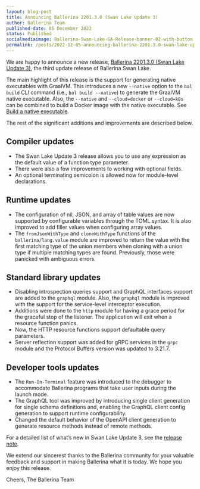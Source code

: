 ```yaml
---
layout: blog-post
title: Announcing Ballerina 2201.3.0 (Swan Lake Update 3)
author: Ballerina Team
published-date: 05 December 2022
status: Published
socialmediaimage: Ballerina-Swan-Lake-GA-Release-banner-02-with-button.png
permalink: /posts/2022-12-05-announcing-ballerina-2201.3.0-swan-lake-update-3/
---
```


<style>.cBlogContent p{white-space: break-spaces !important;}</style>

We are happy to announce a new release, [Ballerina 2201.3.0 (Swan Lake Update 3)](https://ballerina.io/downloads/), the third update release of Ballerina Swan Lake.

The main highlight of this release is the support for generating native executables with GraalVM. This introduces a new `--native` option to the `bal build` CLI command (i.e., `bal build --native`) to generate the GraalVM native executable. Also, the `--native` and `--cloud=docker` or `--cloud=k8s` can be combined to build a Docker image with the native executable. See [Build a native executable](https://ballerina.io/learn/build-a-native-executable/).

The rest of the significant additions and improvements are described below.

## Compiler updates

- The Swan Lake Update 3 release allows you to use any expression as the default value of a function type parameter.
- There were also a few improvements to working with optional fields.
- An optional terminating semicolon is allowed now for module-level declarations.

## Runtime updates

- The configuration of nil, JSON, and array of table values are now supported by configurable variables through the TOML syntax. It is also improved to add filler values when configuring array values.
- The `fromJsonWithType` and `cloneWithType` functions of the `ballerina/lang.value` module are improved to return the value with the first matching type of the union members when cloning with a union type if multiple matching types are found. Previously, those were panicked with ambiguous errors.

## Standard library updates

- Disabling introspection queries support and GraphQL interfaces support are added to the `graphql` module. Also, the `graphql` module is improved with the support for the service-level interceptor execution.
- Additions were done to the `http` module for having a grace period for the graceful stop of the listener. The application will exit when a resource function panics. 
- Now, the HTTP resource functions support defaultable query parameters.
- Server reflection support was added for gRPC services in the `grpc` module and the Protocol Buffers version was updated to 3.21.7.

## Developer tools updates

- The `Run-In-Terminal` feature was introduced to the debugger to accommodate Ballerina programs that take user inputs during the launch mode.
- The GraphQL tool was improved by introducing single client generation for single schema definitions and, enabling the GraphQL client config generation to support runtime configurability.
- Changed the default behavior of the OpenAPI client generation to generate resource methods instead of remote methods.

For a detailed list of what’s new in Swan Lake Update 3, see the [release note](https://ballerina.io/downloads/swan-lake-release-notes/swan-lake-2201.3.0).

We extend our sincerest thanks to the Ballerina community for your valuable feedback and support in making Ballerina what it is today. We hope you enjoy this release.

Cheers,
The Ballerina Team
